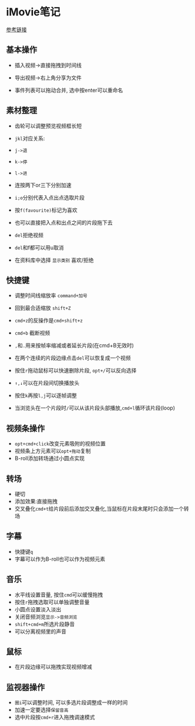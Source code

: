 # iMovie笔记

[参考链接](https://www.bilibili.com/video/BV1zx41197jj/?spm_id_from=333.337.search-card.all.click&vd_source=9fc1aeab20d64d4315c451b9c18d30d8)

## 基本操作

- 插入视频->直接拖拽到时间线

- 导出视频->右上角分享为文件

- 事件列表可以拖动合并, 选中按enter可以重命名

## 素材整理

- 齿轮可以调整预览视频框长短

- `jkl`对应关系:

- `j->退`

- `k->停`

- `l->进`

- 连按两下or三下分别加速

- `i;o`分别代表入点出点选取片段

- 按`f(favourite)`标记为喜欢

- 也可以直接把入点和出点之间的片段拖下去

- `del`拒绝视频

- `del`和f都可以用u取消

- 在资料库中选择 `显示类别` 喜欢/拒绝

## 快捷键

- 调整时间线缩放率 `command+加号`

- 回到最合适缩放 `shift+Z`

- `cmd+z`的反操作是`cmd+shift+z`

- `cmd+b` 截断视频
- `,`和`.`用来按帧率缩减或者延长片段(在cmd+B无效时)
- 在两个连续的片段边缘点击`del`可以恢复成一个视频
- 按住`r`拖动鼠标可以快速删除片段, `opt+/`可以反向选择
- `↑,↓`可以在片段间切换播放头
- 按住`k`再按`l,j`可以逐帧调整
- 当浏览头在一个片段时`/`可以从该片段头部播放,`cmd+l`循环该片段(loop)

## 视频条操作

- `opt+cmd+click`改变元素吸附的视频位置
- 视频条上方元素可以`opt+拖动`复制
- B-roll添加转场通过小圆点实现

## 转场

- 硬切
- 添加效果:直接拖拽
- 交叉叠化`cmd+t`给片段前后添加交叉叠化,当鼠标在片段末尾时只会添加一个转场

## 字幕

- 快捷键`q`
- 字幕可以作为B-roll也可以作为视频元素

## 音乐

- 水平线设置音量, 按住`cmd`可以缓慢拖拽
- 按住`r`拖拽选取可以单独调整音量
- 小圆点设置淡入淡出
- 关闭音频浏览`显示->音频浏览`
- `shift+cmd+m`所选片段静音
- 可以分离视频里的声音

## 鼠标

- 在片段边缘可以拖拽实现视频增减

## 监视器操作

- `圈i`可以调整时间, 可以多选片段调整成一样的时间
- 加速一定要选择`保留音高`
- 选中片段按`cmd+r`进入拖拽调速模式
